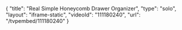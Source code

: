 {
    "title": "Real Simple Honeycomb Drawer Organizer",
    "type": "solo",
    "layout": "iframe-static",
    "videoId": "111180240",
    "url": "\/tvpembed\/111180240"
}